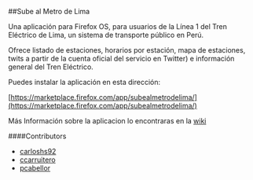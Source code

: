 ##Sube al Metro de Lima

Una aplicación para Firefox OS, para usuarios de la Línea 1 del Tren Eléctrico de Lima, un sistema de transporte público en Perú.

Ofrece listado de estaciones, horarios por estación, mapa de estaciones, twits a partir de la cuenta oficial del servicio en Twitter) e información general del Tren Eléctrico.

Puedes instalar la aplicación en esta dirección:

[https://marketplace.firefox.com/app/subealmetrodelima/](https://marketplace.firefox.com/app/subealmetrodelima/)

Más Información sobre la aplicacion lo encontraras en la [wiki](https://github.com/marti1125/SubeAlMetro/wiki)

####Contributors
* [carloshs92](https://github.com/carloshs92)
* [ccarruitero](https://github.com/ccarruitero)
* [pcabellor](https://github.com/pcabellor)
